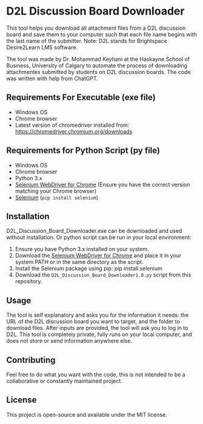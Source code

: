 # D2L Discussion Board Downloader
This tool helps you download all attachment files from a D2L discussion board and save them to your computer such that each file name begins with the last name of the submitter.
Note: D2L stands for Brightspace Desire2Learn LMS software.

The tool was made by Dr. Mohammad Keyhani at the Haskayne School of Business, University of Calgary to automate the process of downloading attachmentes submitted by students on D2L discussion boards. The code was written with help from ChatGPT.

## Requirements For Executable (exe file)
- Windows OS
- Chrome browser
- Latest version of chromedriver installed from: https://chromedriver.chromium.org/downloads

## Requirements for Python Script (py file)
- Windows OS
- Chrome browser
- Python 3.x
- [Selenium WebDriver for Chrome](https://chromedriver.chromium.org/downloads) (Ensure you have the correct version matching your Chrome browser)
- [Selenium](https://selenium-python.readthedocs.io/installation.html) (`pip install selenium`)


## Installation
D2L_Discussion_Board_Downloader.exe can be downloaded and used without installation. Or python script can be run in your local environment:
1. Ensure you have Python 3.x installed on your system.
2. Download the [Selenium WebDriver for Chrome](https://chromedriver.chromium.org/downloads) and place it in your system PATH or in the same directory as the script.
3. Install the Selenium package using pip: pip install selenium
4. Download the `D2L_Discussion_Board_Downloader1.0.py` script from this repository.

## Usage
The tool is self explanatory and asks you for the information it needs: the URL of the D2L discussion board you want to target, and the folder to download files. After inputs are provided, the tool will ask you to log in to D2L. This tool is completely private, fully runs on your local computer, and does not store or send information anywhere else.

## Contributing
Feel free to do what you want with the code, this is not intended to be a collaborative or constantly maintained project.

## License
This project is open-source and available under the MIT license.

